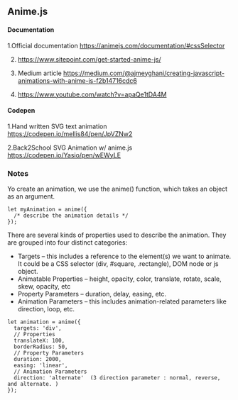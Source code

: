 
## Anime.js

#### Documentation

1.Official documentation  https://animejs.com/documentation/#cssSelector

2. https://www.sitepoint.com/get-started-anime-js/

3. Medium article https://medium.com/@ajmeyghani/creating-javascript-animations-with-anime-js-f2b14716cdc6

4. https://www.youtube.com/watch?v=apaQe1tDA4M


#### Codepen

1.Hand written SVG text animation https://codepen.io/mellis84/pen/JpVZNw2

2.Back2School SVG Animation w/ anime.js https://codepen.io/Yasio/pen/wEWyLE


### Notes

Yo create an animation, we use the anime() function, which takes an object as an argument. 

```
let myAnimation = anime({
  /* describe the animation details */
});
```


There are several kinds of properties used to describe the animation. They are grouped into four distinct categories:

 - Targets – this includes a reference to the element(s) we want to animate. It could be a CSS selector (div, #square, .rectangle), DOM node or js object. 
 - Animatable Properties – height, opacity, color, translate, rotate, scale, skew, opacity, etc
 - Property Parameters –  duration, delay, easing, etc.
 - Animation Parameters – this includes animation-related parameters like direction, loop, etc.

```
let animation = anime({
  targets: 'div',
  // Properties 
  translateX: 100,
  borderRadius: 50,
  // Property Parameters
  duration: 2000,
  easing: 'linear',
  // Animation Parameters
  direction: 'alternate'  (3 direction parameter : normal, reverse, and alternate. )
});  
```
